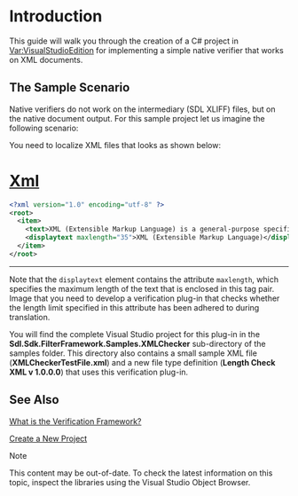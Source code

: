 Introduction
===

This guide will walk you through the creation of a C# project in <Var:VisualStudioEdition> for implementing a simple native verifier that works on XML documents.

The Sample Scenario
--

Native verifiers do not work on the intermediary (SDL XLIFF) files, but on the native document output. For this sample project let us imagine the following scenario:

You need to localize XML files that looks as shown below:

# [Xml](#tab/tabid-1)
```xml
<?xml version="1.0" encoding="utf-8" ?>
<root>
  <item>
    <text>XML (Extensible Markup Language) is a general-purpose specification for creating custom markup languages.</text>
    <displaytext maxlength="35">XML (Extensible Markup Language)</displaytext>
  </item>
</root>
```
***

Note that the ```displaytext``` element contains the attribute ```maxlength```, which specifies the maximum length of the text that is enclosed in this tag pair. Image that you need to develop a verification plug-in that checks whether the length limit specified in this attribute has been adhered to during translation.

You will find the complete Visual Studio project for this plug-in in the **Sdl.Sdk.FilterFramework.Samples.XMLChecker** sub-directory of the samples folder. This directory also contains a small sample XML file (**XMLCheckerTestFile.xml**) and a new file type definition (**Length Check XML v 1.0.0.0**) that uses this verification plug-in.

See Also
--



[What is the Verification Framework?](what_is_the_verification_framework.md)

[Create a New Project](create_a_new_native_project.md)

>[!NOTE]
>
> This content may be out-of-date. To check the latest information on this topic, inspect the libraries using the Visual Studio Object Browser.